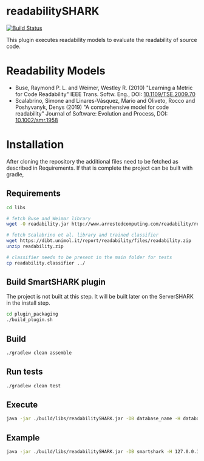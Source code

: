 # readabilitySHARK
[![Build Status](https://travis-ci.com/smartshark/readabilitySHARK.svg?branch=master)](https://travis-ci.com/smartshark/readabilitySHARK)

This plugin executes readability models to evaluate the readability of source code.

# Readability Models

- Buse, Raymond P. L. and Weimer, Westley R. (2010) "Learning a Metric for Code Readability" IEEE Trans. Softw. Eng., DOI: [10.1109/TSE.2009.70](http://dx.doi.org/10.1109/TSE.2009.70) 
- Scalabrino, Simone and Linares-Vásquez, Mario and Oliveto, Rocco and Poshyvanyk, Denys (2019) "A comprehensive model for code readability" Journal of Software: Evolution and Process, DOI: [10.1002/smr.1958](https://onlinelibrary.wiley.com/doi/abs/10.1002/smr.1958)

# Installation

After cloning the repository the additional files need to be fetched as described in Requirements.
If that is complete the project can be built with gradle,

## Requirements

```bash
cd libs

# fetch Buse and Weimar library
wget -O readability.jar http://www.arrestedcomputing.com/readability/readability.jar?attredirects=0

# fetch Scalabrino et al. library and trained classifier
wget https://dibt.unimol.it/report/readability/files/readability.zip
unzip readability.zip

# classifier needs to be present in the main folder for tests
cp readability.classifier ../
```

## Build SmartSHARK plugin

The project is not built at this step. It will be built later on the ServerSHARK in the install step.

```bash
cd plugin_packaging
./build_plugin.sh
```

## Build

```bash
./gradlew clean assemble
```

## Run tests

```bash
./gradlew clean test
```

## Execute

```bash
java -jar ./build/libs/readabilitySHARK.jar -DB database_name -H database_host -ll INFO -P database_password -U database_user -i path_to_cloned_repository -r full_revision_hash -u project_repository_url -p database_port -a authentication_database --project_name project_name
```

## Example

```bash
java -jar ./build/libs/readabilitySHARK.jar -DB smartshark -H 127.0.0.1 -ll INFO -P balla -U smartshark -i /srv/repos/safe/ -r 57dac9618dc200cc6fb94be1dc4e0c6e9893aded -u https://github.com/openintents/safe.git -p 27018 -a smartshark --project_name oisafe
```

